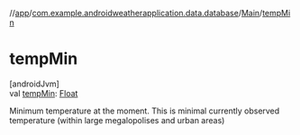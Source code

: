 //[app](../../../index.md)/[com.example.androidweatherapplication.data.database](../index.md)/[Main](index.md)/[tempMin](temp-min.md)

# tempMin

[androidJvm]\
val [tempMin](temp-min.md): [Float](https://kotlinlang.org/api/latest/jvm/stdlib/kotlin/-float/index.html)

Minimum temperature at the moment. This is minimal currently observed temperature (within large megalopolises and urban areas)
